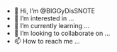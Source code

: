 - 👋 Hi, I’m @BIGGyDisSNOTE
- 👀 I’m interested in ...
- 🌱 I’m currently learning ...
- 💞️ I’m looking to collaborate on ...
- 📫 How to reach me ...

<!---
BIGGyDisSNOTE/BIGGyDisSNOTE is a ✨ special ✨ repository because its `README.md` (this file) appears on your GitHub profile.
You can click the Preview link to take a look at your changes.
--->

